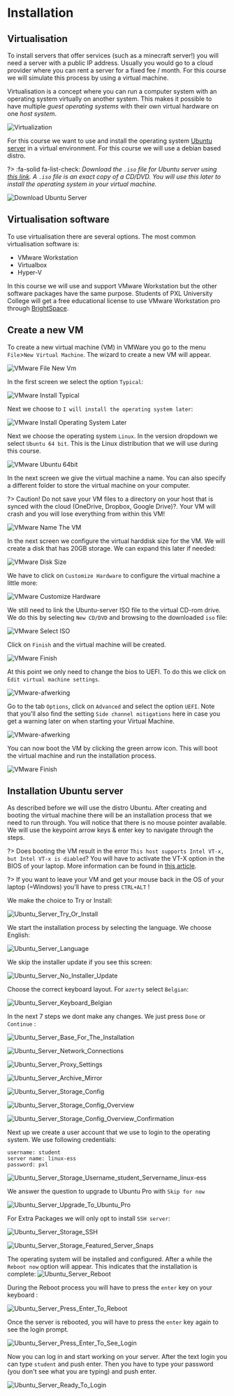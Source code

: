 # Installation

## Virtualisation
To install servers that offer services (such as a minecraft server!) you will need a server with a public IP address. Usually you would go to a cloud provider where you can rent a server for a fixed fee / month. For this course we will simulate this process by using a virtual machine.

Virtualisation is a concept where you can run a computer system with an operating system virtually on another system. This makes it possible to have multiple _guest operating systems_ with their own virtual hardware on one _host system_.

![Virtualization](../images/02/Virtualization.png)

For this course we want to use and install the operating system [Ubuntu server](https://ubuntu.com/download/server) in a virtual environment. For this course we will use a debian based distro.

?> :fa-solid fa-list-check: _Download the `.iso` file for Ubuntu server using [this link](https://ubuntu.com/download/server). A `.iso` file is an exact copy of a CD/DVD. You will use this later to install the operating system in your virtual machine._

![Download Ubuntu Server](../images/02/GetUbuntuServer_Download_Ubuntu.png)

## Virtualisation software
To use virtualisation there are several options. The most common virtualisation software is:
- VMware Workstation
- Virtualbox
- Hyper-V

In this course we will use and support VMware Workstation but the other software packages have the same purpose. Students of PXL University College will get a free educational license to use VMware Workstation pro through [BrightSpace](https://itacademy.brightspace.com/).

## Create a new VM
To create a new virtual machine (VM) in VMWare you go to the menu `File`>`New Virtual Machine`. The wizard to create a new VM will appear.

![VMware File New Vm](../images/02/VMware_File_New_VM.png)

In the first screen we select the option `Typical`:

![VMware Install Typical](../images/02/VMware_Typical.png)

Next we choose to `I will install the operating system later`:

![VMware Install Operating System Later](../images/02/VMware_Operating_System_Later.png)

Next we choose the operating system `Linux`. In the version dropdown we select `Ubuntu 64 bit`. This is the Linux distribution that we will use during this course.

![VMware Ubuntu 64bit](../images/02/VMware_Ubuntu_64bit.png)

In the next screen we give the virtual machine a name. You can also specify a different folder to store the virtual machine on your computer.  

?> <i class="fa fa-exclamation-circle" style="font-size:48px;color:red"></i> Caution! Do not save your VM files to a directory on your host that is synced with the cloud (OneDrive, Dropbox, Google Drive)?. Your VM will crash and you will lose everything from within this VM!

![VMware Name The VM](../images/02/VMware_Name_The_VM.png)

In the next screen we configure the virtual harddisk size for the VM. We will create a disk that has 20GB storage. We can expand this later if needed:

![VMware Disk Size](../images/02/VMware_Disk_Size.png)

We have to click on `Customize Hardware` to configure the virtual machine a little more:

![VMware Customize Hardware](../images/02/VMware_Customize_Hardware.png)

We still need to link the Ubuntu-server ISO file to the virtual CD-rom drive. We do this by selecting `New CD/DVD` and browsing to the downloaded `iso` file:

![VMware Select ISO](../images/02/VMware_Select_ISO.png)

Click on `Finish` and the virtual machine will be created.

![VMware Finish](../images/02/VMware_Finish.png)

  
At this point we only need to change the bios to UEFI. To do this we click on `Edit virtual machine settings`. 
  
![VMware-afwerking](../images/02/VMware_UEFI_1.png) 

Go to the tab `Options`, click on `Advanced` and select the option `UEFI`. Note that you'll also find the setting `Side channel mitigations` here in case you get a warning later on when starting your Virtual Machine. 
  
![VMware-afwerking](../images/02/VMware_UEFI_2.png) 
  
You can now boot the VM by clicking the green arrow icon. This will boot the virtual machine and run the installation process.

![VMware Finish](../images/02/VMware_Start_VM.png)

## Installation Ubuntu server
As described before we will use the distro Ubuntu. After creating and booting the virtual machine there will be an installation process that we need to run through. You will notice that there is no mouse pointer available. We will use the keypoint arrow keys & enter key to navigate through the steps.

?> <i class="fa-solid fa-circle-info"></i> Does booting the VM result in the error `This host supports Intel VT-x, but Intel VT-x is diabled`? You will have to activate the VT-X option in the BIOS of your laptop. More information can be found in [this article](https://www.qtithow.com/2020/12/fix-error-this-host-supports-Intel-VT-x.html).

?> <i class="fa-solid fa-circle-info"></i> If you want to leave your VM and get your mouse back in the OS of your laptop (=Windows) you'll have to press `CTRL+ALT` !

We make the choice to Try or Install:

![Ubuntu_Server_Try_Or_Install](../images/02/Ubuntu_Server_Try_Or_Install.png)

We start the installation process by selecting the language. We choose English:

![Ubuntu_Server_Language](../images/02/Ubuntu_Server_Language.png)

We skip the installer update if you see this screen:

![Ubuntu_Server_No_Installer_Update](../images/02/Ubuntu_Server_No_Installer_Update.png)

Choose the correct keyboard layout. For `azerty` select `Belgian`:

![Ubuntu_Server_Keyboard_Belgian](../images/02/Ubuntu_Server_Keyboard_Belgian.png)

In the next 7 steps we dont make any changes. We just press `Done` or `Continue` :

![Ubuntu_Server_Base_For_The_Installation](../images/02/Ubuntu_Server_Base_For_The_Installation.png)

![Ubuntu_Server_Network_Connections](../images/02/Ubuntu_Server_Network_Connections.png)

![Ubuntu_Server_Proxy_Settings](../images/02/Ubuntu_Server_Proxy_Settings.png)

![Ubuntu_Server_Archive_Mirror](../images/02/Ubuntu_Server_Archive_Mirror.png)

![Ubuntu_Server_Storage_Config](../images/02/Ubuntu_Server_Storage_Config.png)

![Ubuntu_Server_Storage_Config_Overview](../images/02/Ubuntu_Server_Storage_Config_Overview.png)

![Ubuntu_Server_Storage_Config_Overview_Confirmation](../images/02/Ubuntu_Server_Storage_Config_Overview_Confirmation.png)

Next up we create a user account that we use to login to the operating system. We use following credentials:
```
username: student
server name: linux-ess
password: pxl
```

![Ubuntu_Server_Storage_Username_student_Servername_linux-ess](../images/02/Ubuntu_Server_Storage_Username_student_Servername_linux-ess.png)

We answer the question to upgrade to Ubuntu Pro with `Skip for now`

![Ubuntu_Server_Upgrade_To_Ubuntu_Pro](../images/02/Ubuntu_Server_Upgrade_To_Ubuntu_Pro.png)  

For Extra Packages we will only opt to install `SSH server`:

![Ubuntu_Server_Storage_SSH](../images/02/Ubuntu_Server_Storage_SSH_WEL.png)

![Ubuntu_Server_Storage_Featured_Server_Snaps](../images/02/Ubuntu_Server_Storage_Featured_Server_Snaps.png)

The operating system will be installed and configured. After a while the `Reboot now` option will appear. This indicates that the installation is complete:
![Ubuntu_Server_Reboot](../images/02/Ubuntu_Server_Reboot.png)

During the Reboot process you will have to press the `enter` key on your keyboard :

![Ubuntu_Server_Press_Enter_To_Reboot](../images/02/Ubuntu_Server_Press_Enter_To_Reboot.png)

Once the server is rebooted, you will have to press the `enter` key again to see the login prompt.

![Ubuntu_Server_Press_Enter_To_See_Login](../images/02/Ubuntu_Server_Press_Enter_To_See_Login.png)
  
Now you can log in and start working on your server. After the text login you can type `student` and push enter. Then you have to type your password (you don't see what you are typing) and push enter.

![Ubuntu_Server_Ready_To_Login](../images/02/Ubuntu_Server_Ready_To_Login.png)

